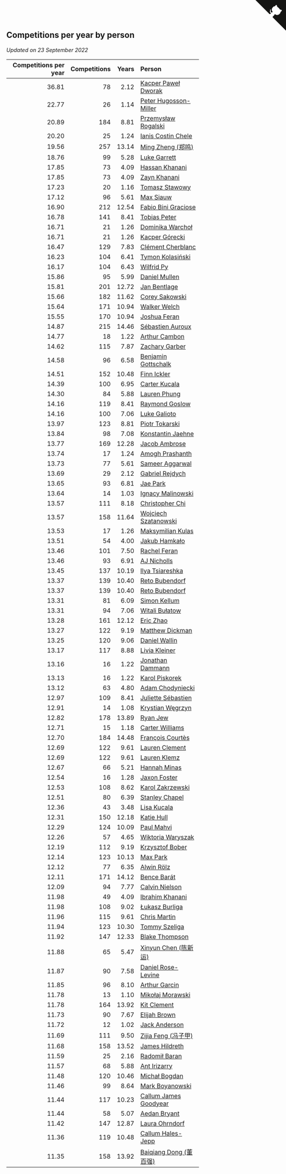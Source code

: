 ## Competitions per year by person

*Updated on 23 September 2022*

| Competitions per year | Competitions | Years | Person |
| ---: | ---: | ---: | :--- |
| 36.81 | 78 | 2.12 | [Kacper Paweł Dworak](https://www.worldcubeassociation.org/persons/2020DWOR01) |
| 22.77 | 26 | 1.14 | [Peter Hugosson-Miller](https://www.worldcubeassociation.org/persons/2021HUGO01) |
| 20.89 | 184 | 8.81 | [Przemysław Rogalski](https://www.worldcubeassociation.org/persons/2013ROGA02) |
| 20.20 | 25 | 1.24 | [Ianis Costin Chele](https://www.worldcubeassociation.org/persons/2021CHEL01) |
| 19.56 | 257 | 13.14 | [Ming Zheng (郑鸣)](https://www.worldcubeassociation.org/persons/2009ZHEN11) |
| 18.76 | 99 | 5.28 | [Luke Garrett](https://www.worldcubeassociation.org/persons/2017GARR05) |
| 17.85 | 73 | 4.09 | [Hassan Khanani](https://www.worldcubeassociation.org/persons/2018KHAN26) |
| 17.85 | 73 | 4.09 | [Zayn Khanani](https://www.worldcubeassociation.org/persons/2018KHAN28) |
| 17.23 | 20 | 1.16 | [Tomasz Stawowy](https://www.worldcubeassociation.org/persons/2021STAW01) |
| 17.12 | 96 | 5.61 | [Max Siauw](https://www.worldcubeassociation.org/persons/2017SIAU02) |
| 16.90 | 212 | 12.54 | [Fabio Bini Graciose](https://www.worldcubeassociation.org/persons/2010GRAC02) |
| 16.78 | 141 | 8.41 | [Tobias Peter](https://www.worldcubeassociation.org/persons/2014PETE03) |
| 16.71 | 21 | 1.26 | [Dominika Warchoł](https://www.worldcubeassociation.org/persons/2021WARC01) |
| 16.71 | 21 | 1.26 | [Kacper Górecki](https://www.worldcubeassociation.org/persons/2021GORE01) |
| 16.47 | 129 | 7.83 | [Clément Cherblanc](https://www.worldcubeassociation.org/persons/2014CHER05) |
| 16.23 | 104 | 6.41 | [Tymon Kolasiński](https://www.worldcubeassociation.org/persons/2016KOLA02) |
| 16.17 | 104 | 6.43 | [Wilfrid Py](https://www.worldcubeassociation.org/persons/2016PYWI01) |
| 15.86 | 95 | 5.99 | [Daniel Mullen](https://www.worldcubeassociation.org/persons/2016MULL04) |
| 15.81 | 201 | 12.72 | [Jan Bentlage](https://www.worldcubeassociation.org/persons/2010BENT01) |
| 15.66 | 182 | 11.62 | [Corey Sakowski](https://www.worldcubeassociation.org/persons/2011SAKO01) |
| 15.64 | 171 | 10.94 | [Walker Welch](https://www.worldcubeassociation.org/persons/2011WELC01) |
| 15.55 | 170 | 10.94 | [Joshua Feran](https://www.worldcubeassociation.org/persons/2011FERA01) |
| 14.87 | 215 | 14.46 | [Sébastien Auroux](https://www.worldcubeassociation.org/persons/2008AURO01) |
| 14.77 | 18 | 1.22 | [Arthur Cambon](https://www.worldcubeassociation.org/persons/2021CAMB01) |
| 14.62 | 115 | 7.87 | [Zachary Garber](https://www.worldcubeassociation.org/persons/2014GARB01) |
| 14.58 | 96 | 6.58 | [Benjamin Gottschalk](https://www.worldcubeassociation.org/persons/2016GOTT01) |
| 14.51 | 152 | 10.48 | [Finn Ickler](https://www.worldcubeassociation.org/persons/2012ICKL01) |
| 14.39 | 100 | 6.95 | [Carter Kucala](https://www.worldcubeassociation.org/persons/2015KUCA01) |
| 14.30 | 84 | 5.88 | [Lauren Phung](https://www.worldcubeassociation.org/persons/2016PHUN02) |
| 14.16 | 119 | 8.41 | [Raymond Goslow](https://www.worldcubeassociation.org/persons/2014GOSL01) |
| 14.16 | 100 | 7.06 | [Luke Galioto](https://www.worldcubeassociation.org/persons/2015GALI02) |
| 13.97 | 123 | 8.81 | [Piotr Tokarski](https://www.worldcubeassociation.org/persons/2013TOKA01) |
| 13.84 | 98 | 7.08 | [Konstantin Jaehne](https://www.worldcubeassociation.org/persons/2015JAEH01) |
| 13.77 | 169 | 12.28 | [Jacob Ambrose](https://www.worldcubeassociation.org/persons/2010AMBR01) |
| 13.74 | 17 | 1.24 | [Amogh Prashanth](https://www.worldcubeassociation.org/persons/2021PRAS01) |
| 13.73 | 77 | 5.61 | [Sameer Aggarwal](https://www.worldcubeassociation.org/persons/2017AGGA01) |
| 13.69 | 29 | 2.12 | [Gabriel Rejdych](https://www.worldcubeassociation.org/persons/2020REJD01) |
| 13.65 | 93 | 6.81 | [Jae Park](https://www.worldcubeassociation.org/persons/2015PARK24) |
| 13.64 | 14 | 1.03 | [Ignacy Malinowski](https://www.worldcubeassociation.org/persons/2021MALI02) |
| 13.57 | 111 | 8.18 | [Christopher Chi](https://www.worldcubeassociation.org/persons/2014CHIC01) |
| 13.57 | 158 | 11.64 | [Wojciech Szatanowski](https://www.worldcubeassociation.org/persons/2011SZAT01) |
| 13.53 | 17 | 1.26 | [Maksymilian Kulas](https://www.worldcubeassociation.org/persons/2021KULA02) |
| 13.51 | 54 | 4.00 | [Jakub Hamkało](https://www.worldcubeassociation.org/persons/2018HAMK01) |
| 13.46 | 101 | 7.50 | [Rachel Feran](https://www.worldcubeassociation.org/persons/2015FERA01) |
| 13.46 | 93 | 6.91 | [AJ Nicholls](https://www.worldcubeassociation.org/persons/2015NICH04) |
| 13.45 | 137 | 10.19 | [Ilya Tsiareshka](https://www.worldcubeassociation.org/persons/2012TERE01) |
| 13.37 | 139 | 10.40 | [Reto Bubendorf](https://www.worldcubeassociation.org/persons/2012BUBE01) |
| 13.37 | 139 | 10.40 | [Reto Bubendorf](https://www.worldcubeassociation.org/persons/2012BUBE01) |
| 13.31 | 81 | 6.09 | [Simon Kellum](https://www.worldcubeassociation.org/persons/2016KELL12) |
| 13.31 | 94 | 7.06 | [Witali Bułatow](https://www.worldcubeassociation.org/persons/2015BUAT01) |
| 13.28 | 161 | 12.12 | [Eric Zhao](https://www.worldcubeassociation.org/persons/2010ZHAO19) |
| 13.27 | 122 | 9.19 | [Matthew Dickman](https://www.worldcubeassociation.org/persons/2013DICK01) |
| 13.25 | 120 | 9.06 | [Daniel Wallin](https://www.worldcubeassociation.org/persons/2013WALL03) |
| 13.17 | 117 | 8.88 | [Livia Kleiner](https://www.worldcubeassociation.org/persons/2013KLEI03) |
| 13.16 | 16 | 1.22 | [Jonathan Dammann](https://www.worldcubeassociation.org/persons/2021DAMM01) |
| 13.13 | 16 | 1.22 | [Karol Piskorek](https://www.worldcubeassociation.org/persons/2021PISK01) |
| 13.12 | 63 | 4.80 | [Adam Chodyniecki](https://www.worldcubeassociation.org/persons/2017CHOD02) |
| 12.97 | 109 | 8.41 | [Juliette Sébastien](https://www.worldcubeassociation.org/persons/2014SEBA01) |
| 12.91 | 14 | 1.08 | [Krystian Węgrzyn](https://www.worldcubeassociation.org/persons/2021WEGR01) |
| 12.82 | 178 | 13.89 | [Ryan Jew](https://www.worldcubeassociation.org/persons/2008JEWR01) |
| 12.71 | 15 | 1.18 | [Carter Williams](https://www.worldcubeassociation.org/persons/2021WILL06) |
| 12.70 | 184 | 14.48 | [François Courtès](https://www.worldcubeassociation.org/persons/2008COUR01) |
| 12.69 | 122 | 9.61 | [Lauren Clement](https://www.worldcubeassociation.org/persons/2013KLEM01) |
| 12.69 | 122 | 9.61 | [Lauren Klemz](https://www.worldcubeassociation.org/persons/2013KLEM01) |
| 12.67 | 66 | 5.21 | [Hannah Minas](https://www.worldcubeassociation.org/persons/2017MINA04) |
| 12.54 | 16 | 1.28 | [Jaxon Foster](https://www.worldcubeassociation.org/persons/2021FOST01) |
| 12.53 | 108 | 8.62 | [Karol Zakrzewski](https://www.worldcubeassociation.org/persons/2014ZAKR01) |
| 12.51 | 80 | 6.39 | [Stanley Chapel](https://www.worldcubeassociation.org/persons/2016CHAP04) |
| 12.36 | 43 | 3.48 | [Lisa Kucala](https://www.worldcubeassociation.org/persons/2019KUCA01) |
| 12.31 | 150 | 12.18 | [Katie Hull](https://www.worldcubeassociation.org/persons/2010HULL01) |
| 12.29 | 124 | 10.09 | [Paul Mahvi](https://www.worldcubeassociation.org/persons/2012MAHV01) |
| 12.26 | 57 | 4.65 | [Wiktoria Waryszak](https://www.worldcubeassociation.org/persons/2018WARY01) |
| 12.19 | 112 | 9.19 | [Krzysztof Bober](https://www.worldcubeassociation.org/persons/2013BOBE01) |
| 12.14 | 123 | 10.13 | [Max Park](https://www.worldcubeassociation.org/persons/2012PARK03) |
| 12.12 | 77 | 6.35 | [Alwin Rölz](https://www.worldcubeassociation.org/persons/2016ROLZ01) |
| 12.11 | 171 | 14.12 | [Bence Barát](https://www.worldcubeassociation.org/persons/2008BARA01) |
| 12.09 | 94 | 7.77 | [Calvin Nielson](https://www.worldcubeassociation.org/persons/2014NIEL03) |
| 11.98 | 49 | 4.09 | [Ibrahim Khanani](https://www.worldcubeassociation.org/persons/2018KHAN27) |
| 11.98 | 108 | 9.02 | [Łukasz Burliga](https://www.worldcubeassociation.org/persons/2013BURL01) |
| 11.96 | 115 | 9.61 | [Chris Martin](https://www.worldcubeassociation.org/persons/2013MART03) |
| 11.94 | 123 | 10.30 | [Tommy Szeliga](https://www.worldcubeassociation.org/persons/2012SZEL01) |
| 11.92 | 147 | 12.33 | [Blake Thompson](https://www.worldcubeassociation.org/persons/2010THOM03) |
| 11.88 | 65 | 5.47 | [Xinyun Chen (陈新运)](https://www.worldcubeassociation.org/persons/2017CHEN36) |
| 11.87 | 90 | 7.58 | [Daniel Rose-Levine](https://www.worldcubeassociation.org/persons/2015ROSE01) |
| 11.85 | 96 | 8.10 | [Arthur Garcin](https://www.worldcubeassociation.org/persons/2014GARC27) |
| 11.78 | 13 | 1.10 | [Mikołaj Morawski](https://www.worldcubeassociation.org/persons/2021MORA01) |
| 11.78 | 164 | 13.92 | [Kit Clement](https://www.worldcubeassociation.org/persons/2008CLEM01) |
| 11.73 | 90 | 7.67 | [Elijah Brown](https://www.worldcubeassociation.org/persons/2015BROW03) |
| 11.72 | 12 | 1.02 | [Jack Anderson](https://www.worldcubeassociation.org/persons/2021ANDE05) |
| 11.69 | 111 | 9.50 | [Zijia Feng (冯子甲)](https://www.worldcubeassociation.org/persons/2013FENG02) |
| 11.68 | 158 | 13.52 | [James Hildreth](https://www.worldcubeassociation.org/persons/2009HILD01) |
| 11.59 | 25 | 2.16 | [Radomił Baran](https://www.worldcubeassociation.org/persons/2020BARA02) |
| 11.57 | 68 | 5.88 | [Ant Irizarry](https://www.worldcubeassociation.org/persons/2016IRIZ02) |
| 11.48 | 120 | 10.46 | [Michał Bogdan](https://www.worldcubeassociation.org/persons/2012BOGD01) |
| 11.46 | 99 | 8.64 | [Mark Boyanowski](https://www.worldcubeassociation.org/persons/2014BOYA01) |
| 11.44 | 117 | 10.23 | [Callum James Goodyear](https://www.worldcubeassociation.org/persons/2012GOOD02) |
| 11.44 | 58 | 5.07 | [Aedan Bryant](https://www.worldcubeassociation.org/persons/2017BRYA06) |
| 11.42 | 147 | 12.87 | [Laura Ohrndorf](https://www.worldcubeassociation.org/persons/2009OHRN01) |
| 11.36 | 119 | 10.48 | [Callum Hales-Jepp](https://www.worldcubeassociation.org/persons/2012HALE01) |
| 11.35 | 158 | 13.92 | [Baiqiang Dong (董百强)](https://www.worldcubeassociation.org/persons/2008DONG06) |


<a href="https://github.com/jonatanklosko/wca_statistics" class="github-corner" aria-label="View source on Github"><svg width="80" height="80" viewBox="0 0 250 250" style="fill:#151513; color:#fff; position: absolute; top: 0; border: 0; right: 0;" aria-hidden="true"><path d="M0,0 L115,115 L130,115 L142,142 L250,250 L250,0 Z"></path><path d="M128.3,109.0 C113.8,99.7 119.0,89.6 119.0,89.6 C122.0,82.7 120.5,78.6 120.5,78.6 C119.2,72.0 123.4,76.3 123.4,76.3 C127.3,80.9 125.5,87.3 125.5,87.3 C122.9,97.6 130.6,101.9 134.4,103.2" fill="currentColor" style="transform-origin: 130px 106px;" class="octo-arm"></path><path d="M115.0,115.0 C114.9,115.1 118.7,116.5 119.8,115.4 L133.7,101.6 C136.9,99.2 139.9,98.4 142.2,98.6 C133.8,88.0 127.5,74.4 143.8,58.0 C148.5,53.4 154.0,51.2 159.7,51.0 C160.3,49.4 163.2,43.6 171.4,40.1 C171.4,40.1 176.1,42.5 178.8,56.2 C183.1,58.6 187.2,61.8 190.9,65.4 C194.5,69.0 197.7,73.2 200.1,77.6 C213.8,80.2 216.3,84.9 216.3,84.9 C212.7,93.1 206.9,96.0 205.4,96.6 C205.1,102.4 203.0,107.8 198.3,112.5 C181.9,128.9 168.3,122.5 157.7,114.1 C157.9,116.9 156.7,120.9 152.7,124.9 L141.0,136.5 C139.8,137.7 141.6,141.9 141.8,141.8 Z" fill="currentColor" class="octo-body"></path></svg></a><style>.github-corner:hover .octo-arm{animation:octocat-wave 560ms ease-in-out}@keyframes octocat-wave{0%,100%{transform:rotate(0)}20%,60%{transform:rotate(-25deg)}40%,80%{transform:rotate(10deg)}}@media (max-width:500px){.github-corner:hover .octo-arm{animation:none}.github-corner .octo-arm{animation:octocat-wave 560ms ease-in-out}}</style>
